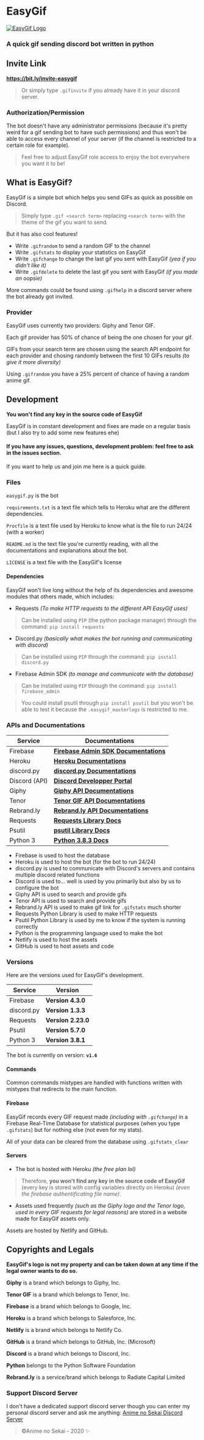 # EasyGif
[![EasyGif Logo](https://easygif-assets.netlify.app/assets/public/logos/easygif/easygif_logo.jpg)](https://bit.ly/invite-easygif)
 
 ### **A quick gif sending discord bot written in python**

## Invite Link
**https://bit.ly/invite-easygif**

> Or simply type `.gifinvite` if you already have it in your discord server.

### Authorization/Permission
The bot doesn't have any administrator permissions (because it's pretty weird for a gif sending bot to have such permissions) and thus won't be able to access every channel of your server (if the channel is restricted to a certain role for example).

> Feel free to adjust EasyGif role access to enjoy the bot everywhere you want it to be!

## What is EasyGif?
EasyGif is a simple bot which helps you send GIFs as quick as possible on Discord.
> Simply type `.gif <search term>` replacing `<search term>` with the theme of the gif you want to send.

But it has also cool features!
- Write `.gifrandom` to send a random GIF to the channel
- Write `.gifstats` to display your statistics on EasyGif
- Write `.gifchange` to change the last gif you sent with EasyGif *(yea if you didn't like it)*
- Write `.gifdelete` to delete the last gif you sent with EasyGif *(if you made an oopsie)*

More commands could be found using `.gifhelp` in a discord server where the bot already got invited.

### Provider
EasyGif uses currently two providers: Giphy and Tenor GIF.

Each gif provider has 50% of chance of being the one chosen for your gif.

GIFs from your search term are chosen using the search API endpoint for each provider and chosing randomly between the first 10 GIFs results *(to give it more diversity)*


Using `.gifrandom` you have a 25% percent of chance of having a random anime gif.

## Development

**You won't find any key in the source code of EasyGif** 

EasyGif is in constant development and fixes are made on a regular basis (but I also try to add some new features ehe)

#### If you have any issues, questions, development problem: feel free to ask in the issues section.

If you want to help us and join me here is a quick guide.

### Files
`easygif.py` is the bot

`requirements.txt` is a text file which tells to Heroku what are the different dependencies.

`Procfile` is a text file used by Heroku to know what is the file to run 24/24 (with a worker)

`README.md` is the text file you're currently reading, with all the documentations and explanations about the bot.

`LICENSE` is a text file with the EasyGif's license

#### Dependencies
EasyGif won't live long without the help of its dependencies and awesome modules that others made, which includes:
- Requests *(To make HTTP requests to the different API EasyGif uses)*
> Can be installed using `PIP` (the python package manager) through the command: `pip install requests`
- Discord.py *(basically what makes the bot running and communicating with discord)*
> Can be installed using `PIP` through the command: `pip install discord.py`
- Firebase Admin SDK *(to manage and communicate with the database)*
> Can be installed using `PIP` through the command: `pip install firebase_admin`

> You could install psutil through `pip install psutil` but you won't be able to test it because the `.easygif_masterlogs` is restricted to me. 

### APIs and Documentations
Service | Documentations
------------ | -------------
Firebase | [**Firebase Admin SDK Documentations**](https://firebase.google.com/docs/database/admin/start)
Heroku | [**Heroku Documentations**](https://devcenter.heroku.com/categories/reference)
discord.py | [**discord.py Documentations**](https://discordpy.readthedocs.io/en/latest/index.html#)
Discord (API) | [**Discord Developper Portal**](https://discord.com/developers/docs/intro)
Giphy | [**Giphy API Documentations**](https://developers.giphy.com/docs/api#quick-start-guide)
Tenor | [**Tenor GIF API Documentations**](https://tenor.com/gifapi/documentation)
Rebrand.ly | [**Rebrand.ly API Documentations**](https://developers.rebrandly.com/docs)
Requests | [**Requests Library Docs**](https://requests.readthedocs.io/en/master/)
Psutil | [**psutil Library Docs**](https://psutil.readthedocs.io/en/latest/)
Python 3 | [**Python 3.8.3 Docs**](https://docs.python.org/3/)

- Firebase is used to host the database
- Heroku is used to host the bot (for the bot to run 24/24)
- discord.py is used to communicate with Discord's servers and contains multiple discord related functions
- Discord is used to... well is used by you primarily but also by us to configure the bot
- Giphy API is used to search and provide gifs
- Tenor API is used to search and provide gifs
- Rebrand.ly API is used to make gif link for `.gifstats` much shorter
- Requests Python Library is used to make HTTP requests
- Psutil Python Library is used by me to know if the system is running correctly
- Python is the programming language used to make the bot
- Netlify is used to host the assets
- GitHub is used to host assets and code


### Versions
Here are the versions used for EasyGif's development.

Service | Version
------------ | -------------
Firebase | **Version 4.3.0**
discord.py | **Version 1.3.3**
Requests | **Version 2.23.0**
Psutil | **Version 5.7.0**
Python 3 | **Version 3.8.1**

The bot is currently on version: **`v1.6`**

#### Commands
Common commands mistypes are handled with functions written with mistypes that redirects to the main function.

#### Firebase
EasyGif records every GIF request made *(including with `.gifchange`)* in a Firebase Real-Time Database for statistical purposes (when you type `.gifstats`) but for nothing else (not even for my stats).

All of your data can be cleared from the database using `.gifstats_clear`

#### Servers
- The bot is hosted with Heroku *(the free plan lol)*

> Therefore, **you won't find any key in the source code of EasyGif** (every key is stored with config variables directly on Heroku) *(even the firebase authentificating file name)*.

- Assets used frequently *(such as the Giphy logo and the Tenor logo, used in every GIF requests for legal reasons)* are stored in a website made for EasyGif assets only.

Assets are hosted by Netlify and GitHub.


## Copyrights and Legals
**EasyGif's logo is not my property and can be taken down at any time if the legal owner wants to do so.**

**Giphy** is a brand which belongs to Giphy, Inc.

**Tenor GIF** is a brand which belongs to Tenor, Inc.

**Firebase** is a brand which belongs to Google, Inc.

**Heroku** is a brand which belongs to Salesforce, Inc.

**Netlify** is a brand which belongs to Netlify Co.

**GitHub** is a brand which belongs to GitHub, Inc. (Microsoft)

**Discord** is a brand which belongs to Discord, Inc.

**Python** belongs to the Python Software Foundation

**Rebrand.ly** is a service/brand which belongs to Radiate Capital Limited




### Support Discord Server
I don't have a dedicated support discord server though you can enter my personal discord server and ask me anything:
[Anime no Sekai Discord Server](https://discord.com/invite/cgZWWdQ)

> ©Anime no Sekai - 2020 ✨
